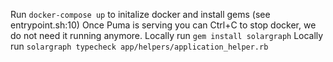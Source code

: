 Run `docker-compose up` to initalize docker and install gems (see entrypoint.sh:10)
Once Puma is serving you can Ctrl+C to stop docker, we do not need it running anymore.
Locally run `gem install solargraph`
Locally run `solargraph typecheck app/helpers/application_helper.rb`
